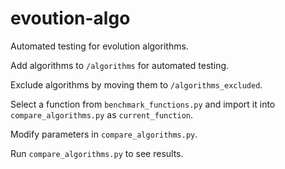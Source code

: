 # evoution-algo

Automated testing for evolution algorithms.

Add algorithms to `/algorithms` for automated testing.

Exclude algorithms by moving them to `/algorithms_excluded`.

Select a function from `benchmark_functions.py` and import it into `compare_algorithms.py` as `current_function`.

Modify parameters in `compare_algorithms.py`.

Run `compare_algorithms.py` to see results.
